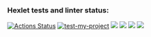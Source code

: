 ### Hexlet tests and linter status:
[![Actions Status](https://github.com/leteli/frontend-project-lvl2/workflows/hexlet-check/badge.svg)](https://github.com/leteli/frontend-project-lvl2/actions)
[![test-my-project](https://github.com/leteli/frontend-project-lvl2/actions/workflows/test-my-project.yml/badge.svg)](https://github.com/leteli/frontend-project-lvl2/actions/workflows/test-my-project.yml)
<a href="https://codeclimate.com/github/leteli/frontend-project-lvl2/maintainability"><img src="https://api.codeclimate.com/v1/badges/3fc0b898fb2949a77d1c/maintainability" /></a>
<a href="https://codeclimate.com/github/leteli/frontend-project-lvl2/test_coverage"><img src="https://api.codeclimate.com/v1/badges/3fc0b898fb2949a77d1c/test_coverage" /></a>
<a href="https://asciinema.org/a/WYqFoPgjWjcneBLxAL15BaINn" target="_blank"><img src="https://asciinema.org/a/WYqFoPgjWjcneBLxAL15BaINn.svg" /></a>
<a href="https://asciinema.org/a/sUMfdZ37l0NvV2E2dC70FLIZA" target="_blank"><img src="https://asciinema.org/a/sUMfdZ37l0NvV2E2dC70FLIZA.svg" /></a>
